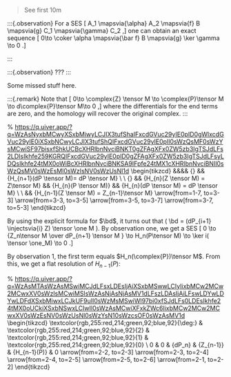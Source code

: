 
> See first 10m

:::{.observation}
For a SES 
\[
A_1 \mapsvia{\alpha} A_2 \mapsvia{f} B \mapsvia{g} C_1 \mapsvia{\gamma} C_2
,\]
one can obtain an exact sequence
\[
0\to \coker \alpha \mapsvia{\bar f} B \mapsvia{g} \ker \gamma \to 0
.\]

:::


:::{.observation}
???
:::

Some missed stuff here.


:::{.remark}
Note that 
\[
0\to \complex{Z} \tensor M \to \complex{P}\tensor M \to d\complex{P}\tensor M\to 0
,\]
where the differentials for the end terms are zero, and the homology will recover the original complex.
:::



% https://q.uiver.app/?q=WzAsNyxbMCwyXSxbMiwyLCJIX3tufShaIFxcdGVuc29yIE0pID0gWlxcdGVuc29yIE0iXSxbNCwyLCJIX3tufShQIFxcdGVuc29yIE0pIl0sWzQsMF0sWzYsMCwiSF97bisxfShkUCBcXHRlbnNvciBNKT0gZFAgXFx0ZW5zb3IgTSJdLFs2LDIsIkhfe259KGRQIFxcdGVuc29yIE0pID0gZFAgXFx0ZW5zb3IgTSJdLFsyLDQsIkhfe24tMX0oWiBcXHRlbnNvciBNKSA9IFpfe24tMX1cXHRlbnNvciBNIl0sWzQsMV0sWzEsMl0sWzIsNV0sWzUsNl1d
\begin{tikzcd}
	&&&& {} && {H_{n+1}(dP \tensor M)= dP \tensor M} \\
	\\
	{} && {H_{n}(Z \tensor M) = Z\tensor M} && {H_{n}(P \tensor M)} && {H_{n}(dP \tensor M) = dP \tensor M} \\
	\\
	&& {H_{n-1}(Z \tensor M) = Z_{n-1}\tensor M}
	\arrow[from=1-7, to=3-3]
	\arrow[from=3-3, to=3-5]
	\arrow[from=3-5, to=3-7]
	\arrow[from=3-7, to=5-3]
\end{tikzcd}

By using the explicit formula for $\bd$, it turns out that \( \bd = (dP_{i+1} \injectsvia{i} Z) \tensor \one M \).
By observation one, we get a SES
\[
0 \to {Z_n\tensor M \over dP_{n+1} \tensor M } \to H_n(P\tensor M) \to \ker i( \tensor \one_M) \to 0
.\]

By observation 1, the first term equals $H_n(\complex{P})\tensor M$.
From this, we get a flat resolution of $H_{n-1}(P)$:

% https://q.uiver.app/?q=WzAsMTAsWzAsMSwiMCJdLFsxLDEsIjAiXSxbMSwwLCIyIixbMCw2MCw2MCwxXV0sWzIsMCwiMSIsWzAsNjAsNjAsMV1dLFszLDAsIjAiLFswLDYwLDYwLDFdXSxbMiwxLCJkUF9uIl0sWzMsMSwiWl97bi0xfSJdLFs0LDEsIkhfe24tMX0oUCkiXSxbNSwxLCIwIl0sWzAsMCwiXFxkZWc6IixbMCw2MCw2MCwxXV0sWzEsNV0sWzUsNl0sWzYsN10sWzcsOF0sWzAsMV1d
\begin{tikzcd}
	\textcolor{rgb,255:red,214;green,92;blue,92}{\deg:} & \textcolor{rgb,255:red,214;green,92;blue,92}{2} & \textcolor{rgb,255:red,214;green,92;blue,92}{1} & \textcolor{rgb,255:red,214;green,92;blue,92}{0} \\
	0 & 0 & {dP_n} & {Z_{n-1}} & {H_{n-1}(P)} & 0
	\arrow[from=2-2, to=2-3]
	\arrow[from=2-3, to=2-4]
	\arrow[from=2-4, to=2-5]
	\arrow[from=2-5, to=2-6]
	\arrow[from=2-1, to=2-2]
\end{tikzcd}




